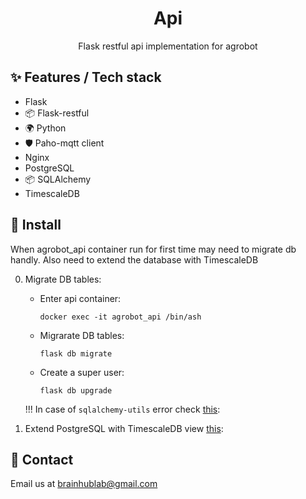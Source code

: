 <div align="center">
  <h1>Api</h1>
  <p>Flask restful api implementation for agrobot</p>
  <!--
  optional images (remove <-- arrows and use this layout if you need)

  <p align="middle">
    <img height="160" src="./images/cbm.jpg">
    <img height="160" src="./images/earth.png">
    <img height="160" src="./images/nature.png">
  </p>
  -->
</div>

## ✨ Features / Tech stack
-   Flask
- 📦 Flask-restful
- 🌍 Python
- 🛡 Paho-mqtt client
-   Nginx
-   PostgreSQL
- 📦 SQLAlchemy
-   TimescaleDB


## 🔨 Install
<p>When agrobot_api container run for first time may need to migrate db handly. Also need to extend the database with TimescaleDB </p>

0. Migrate DB tables:
      - Enter api container:
        ```
        docker exec -it agrobot_api /bin/ash
        ```
      - Migrarate DB tables:
          ```
          flask db migrate
          ```
      - Create a super user:
          ```
          flask db upgrade
          ```
      !!! In case of `sqlalchemy-utils` error check [this](https://stackoverflow.com/questions/54055469/how-to-use-sqlalchemy-utils-in-a-sqlalchemy-model):

1. Extend PostgreSQL with TimescaleDB view [this](https://docs.timescale.com/latest/getting-started/setup):


## 🤝 Contact

Email us at [brainhublab@gmail.com](mailto:brainhublab@gmail.com)
